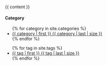 <!DOCTYPE html>
<html>
　<head>
　  <meta http-equiv="content-type" content-type="text/html; charset=utf-8" />
    <link href="/assets/css/bootstrap.min.css" rel="stylesheet" type="text/css" media="screen">
    <link href="/assets/css/style.css" rel="stylesheet" type="text/css"  media="screen">
　　<title>{{ page.title }}</title>
　</head>
　<body>
    <div class="container-fluid">
      <div class="row-fluid">
        <div class="span10">
          {{ content }}
        </div>
        <div class="span2">
          <div id="category">
            <h4>Category</h4>
            <ul>
              {% for category in site.categories %}
              <li><a href="/categories/{{ category | first }}/index.html" title="view all posts">{{ category | first }} {{ category | last | size }}</a></li>
              {% endfor %}
            </ul>
          </div>
          <div id="tag">
          <ul class="tag_box inline">
              {% for tag in site.tags %}
              <li><a href="/tags/{{ tag | first }}/index.html" title="view all posts">{{ tag | first }} <span>{{ tag | last | size }}</span></a></li>
              {% endfor %}
          </ul>
        </div>
      </div>
    </div>
　</body>
</html>
